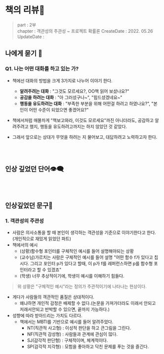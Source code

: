 
# 책의 리뷰📔
> part : 2부   
> chapter :  객관성의 주관성 ~ 프로젝트 확률론
> CreateDate : 2022. 05.26    
> UpdateDate :  
## 나에게 묻기 💭


### Q1. 나는 어떤 대화를 하고 있는 가? 
 - 책에선 대화의 방법을 크게 3가지로 나누어 이야기 한다.
    - **알려주려는 대화**  :  "그것도 모르세요?, OO책 읽어 보셨나요?"
    - **공감을 하려는 대화** : "아 그러셨구나~", "힘드셨겠네요~"
    - **행동을 유도하려는 대화** : "부족한 부분을 위해 어떤걸 하려고 하였나요?", "본인이 어떤 수준이 되었으면 좋겠어요?"  
  
 - 책에서처럼 매몰차게 "책보고와라, 이것도 모르세요"까진 아니더라도, 공감하고 알려주려고 했지, 행동을 유도하려고까지는 하지 않았던 것 같았다.
 - 그래서 앞으로는 상대가 무엇을 하려는 지 물어보고, 대답하려고 노력하고자 한다. 
 
<br></br>

## 인상 깊었던 단어👁‍🗨


<br></br>

## 인상깊었던 문구💬

### 1. 객관성의 주관성
   - 사람은 의사소통을 할 때 본인이 생각하는 객관성을 기준으로 이야기한다고 한다. (개인적으로 재밌게 읽었던 파트)
   - 책에서의 예시
      - (상황)함수형 포인터를 구체적인 예시를 들어 설명해야되는 상황
      - (교수님)가르치는 사람은 구체적인 예시를 들어 설명 "어떤 함수 f가 있다고 칩시다. 그리고 포인터 p가 있다고 할때, 이 p가 f를 레퍼런스하면 p를 함수형 포인터라고 할 수 있겠죠"
      - (학생) 너무 추상적이기에, 학생이 예시를 이해하기 힘들다. 

  > 위 상황은 "구체적인 예시"라는 정의가 주관적이기에 나타나는 현상이다. 

 - 게다가 사람들의 객관적인 품질은 상대적이다.
    -  왜냐하면  개인적 감정은 배제할 수 없다.(논문을 가져가더라도 이래서 안되고 저래서안되고 반박할 수 있으면, 끝까지 가능하다.)
 - 성향에 따라 받아드리는 가치도 다르다.
      - 책에서는 MBTI를 기반으로 예시를 들어 알려주었다. 
           - NT(직관적 사고형) : 이성적 판단을 하고 큰그림을 그린다. 
           - NF(직관적 감성형) : 사람들과 관계에 관심이 많다.
           - SJ(감각적 판단형) : 구체적이며, 체계적이다.
           - SP(감각적 지각형) : 모험을 좋아하고 닥친 문제를 푸는 것을 즐긴다.
